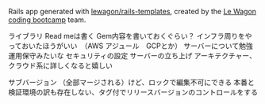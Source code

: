 Rails app generated with [lewagon/rails-templates](https://github.com/lewagon/rails-templates), created by the [Le Wagon coding bootcamp](https://www.lewagon.com) team.

ライブラリ
Read meは書く
Gem内容を書いておくぐらい？
インフラ周りをやっておいたほうがいい　（AWS アジュール　GCPとか）
サーバーについて勉強
運用保守みたいな
セキュリティの設定
サーバーの立ち上げ
アーキテクチャー、クラウド系に詳しくなると嬉しい


サブバージョン
（全部マージされる）けど、ロックで編集不可にできる
本番と検証環境の訳も存在しない、タグ付でリリースバージョンのコントロールをする

